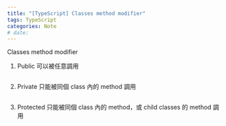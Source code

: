 ```yaml
---
title: "[TypeScript] Classes method modifier"
tags: TypeScript
categories: Note
# date:
---
```


Classes method modifier

1. Public
   可以被任意調用

```ts

```

2. Private
   只能被同個 class 內的 method 調用

```ts

```

3. Protected
   只能被同個 class 內的 method，或 child classes 的 method 調用

```ts

```
